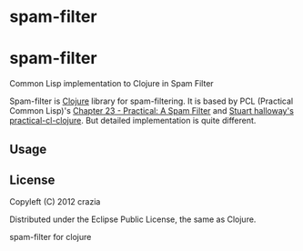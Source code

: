 spam-filter
===========

# spam-filter

Common Lisp implementation to Clojure in Spam Filter

Spam-filter is [Clojure](http://clojure.org) library for spam-filtering. It is based by PCL (Practical Common Lisp)'s [Chapter 23 - Practical: A Spam Filter](http://www.gigamonkeys.com/book/practical-a-spam-filter.html) and [Stuart halloway's practical-cl-clojure](https://github.com/stuarthalloway/practical-cl-clojure). But detailed implementation is quite different.



## Usage



## License

Copyleft (C) 2012 crazia 

Distributed under the Eclipse Public License, the same as Clojure.

spam-filter for clojure
